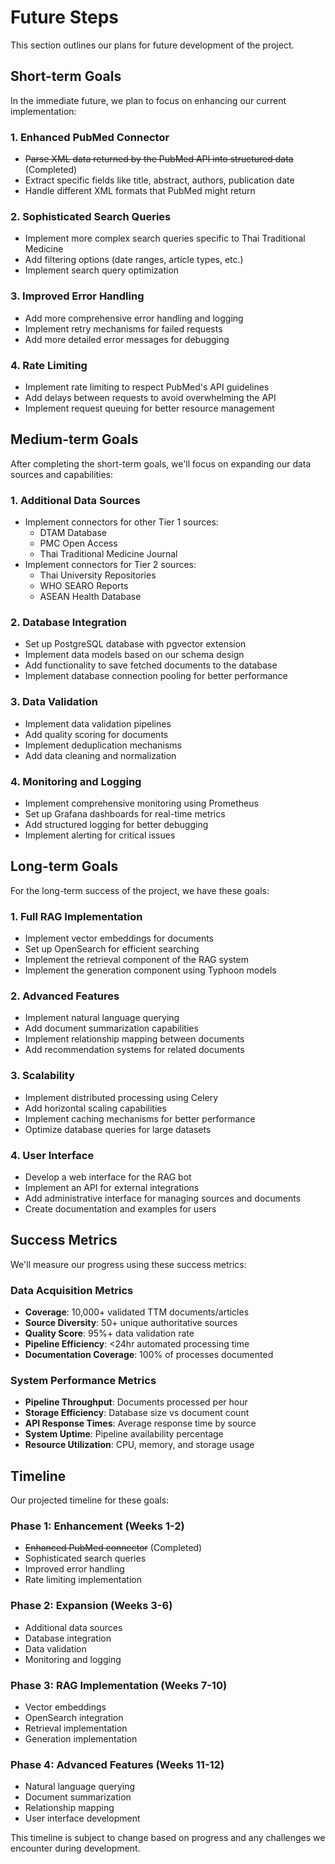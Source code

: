 # Future Steps

This section outlines our plans for future development of the project.

## Short-term Goals

In the immediate future, we plan to focus on enhancing our current implementation:

### 1. Enhanced PubMed Connector
- ~~Parse XML data returned by the PubMed API into structured data~~ (Completed)
- Extract specific fields like title, abstract, authors, publication date
- Handle different XML formats that PubMed might return

### 2. Sophisticated Search Queries
- Implement more complex search queries specific to Thai Traditional Medicine
- Add filtering options (date ranges, article types, etc.)
- Implement search query optimization

### 3. Improved Error Handling
- Add more comprehensive error handling and logging
- Implement retry mechanisms for failed requests
- Add more detailed error messages for debugging

### 4. Rate Limiting
- Implement rate limiting to respect PubMed's API guidelines
- Add delays between requests to avoid overwhelming the API
- Implement request queuing for better resource management

## Medium-term Goals

After completing the short-term goals, we'll focus on expanding our data sources and capabilities:

### 1. Additional Data Sources
- Implement connectors for other Tier 1 sources:
  - DTAM Database
  - PMC Open Access
  - Thai Traditional Medicine Journal
- Implement connectors for Tier 2 sources:
  - Thai University Repositories
  - WHO SEARO Reports
  - ASEAN Health Database

### 2. Database Integration
- Set up PostgreSQL database with pgvector extension
- Implement data models based on our schema design
- Add functionality to save fetched documents to the database
- Implement database connection pooling for better performance

### 3. Data Validation
- Implement data validation pipelines
- Add quality scoring for documents
- Implement deduplication mechanisms
- Add data cleaning and normalization

### 4. Monitoring and Logging
- Implement comprehensive monitoring using Prometheus
- Set up Grafana dashboards for real-time metrics
- Add structured logging for better debugging
- Implement alerting for critical issues

## Long-term Goals

For the long-term success of the project, we have these goals:

### 1. Full RAG Implementation
- Implement vector embeddings for documents
- Set up OpenSearch for efficient searching
- Implement the retrieval component of the RAG system
- Implement the generation component using Typhoon models

### 2. Advanced Features
- Implement natural language querying
- Add document summarization capabilities
- Implement relationship mapping between documents
- Add recommendation systems for related documents

### 3. Scalability
- Implement distributed processing using Celery
- Add horizontal scaling capabilities
- Implement caching mechanisms for better performance
- Optimize database queries for large datasets

### 4. User Interface
- Develop a web interface for the RAG bot
- Implement an API for external integrations
- Add administrative interface for managing sources and documents
- Create documentation and examples for users

## Success Metrics

We'll measure our progress using these success metrics:

### Data Acquisition Metrics
- **Coverage**: 10,000+ validated TTM documents/articles
- **Source Diversity**: 50+ unique authoritative sources
- **Quality Score**: 95%+ data validation rate
- **Pipeline Efficiency**: <24hr automated processing time
- **Documentation Coverage**: 100% of processes documented

### System Performance Metrics
- **Pipeline Throughput**: Documents processed per hour
- **Storage Efficiency**: Database size vs document count
- **API Response Times**: Average response time by source
- **System Uptime**: Pipeline availability percentage
- **Resource Utilization**: CPU, memory, and storage usage

## Timeline

Our projected timeline for these goals:

### Phase 1: Enhancement (Weeks 1-2)
- ~~Enhanced PubMed connector~~ (Completed)
- Sophisticated search queries
- Improved error handling
- Rate limiting implementation

### Phase 2: Expansion (Weeks 3-6)
- Additional data sources
- Database integration
- Data validation
- Monitoring and logging

### Phase 3: RAG Implementation (Weeks 7-10)
- Vector embeddings
- OpenSearch integration
- Retrieval implementation
- Generation implementation

### Phase 4: Advanced Features (Weeks 11-12)
- Natural language querying
- Document summarization
- Relationship mapping
- User interface development

This timeline is subject to change based on progress and any challenges we encounter during development.
